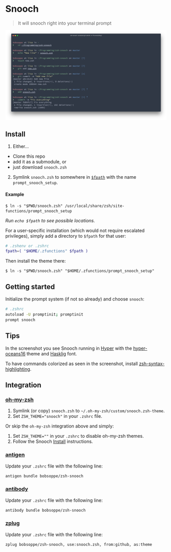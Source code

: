 # Snooch
> It will snooch right into your terminal prompt

<img src="screenshot.png" width="864">


## Install
1. Either…
  - Clone this repo
  - add it as a submodule, or
  - just download `snooch.zsh`

2. Symlink `snooch.zsh` to somewhere in [`$fpath`](http://www.refining-linux.org/archives/46/ZSH-Gem-12-Autoloading-functions/) with the name `prompt_snooch_setup`.

#### Example
```console
$ ln -s "$PWD/snooch.zsh" /usr/local/share/zsh/site-functions/prompt_snooch_setup
```
*Run `echo $fpath` to see possible locations.*

For a user-specific installation (which would not require escalated privileges), simply add a directory to `$fpath` for that user:

```sh
# .zshenv or .zshrc
fpath=( "$HOME/.zfunctions" $fpath )
```

Then install the theme there:

```console
$ ln -s "$PWD/snooch.zsh" "$HOME/.zfunctions/prompt_snooch_setup"
```


## Getting started
Initialize the prompt system (if not so already) and choose `snooch`:

```sh
# .zshrc
autoload -U promptinit; promptinit
prompt snooch
```


## Tips
In the screenshot you see Snooch running in [Hyper](https://hyper.is) with the [hyper-oceans16](https://github.com/henrikdahl/hyper-oceans16) theme and [Hasklig](https://github.com/i-tu/Hasklig) font.

To have commands colorized as seen in the screenshot, install [zsh-syntax-highlighting](https://github.com/zsh-users/zsh-syntax-highlighting).


## Integration
### [oh-my-zsh](https://github.com/robbyrussell/oh-my-zsh)
1. Symlink (or copy) `snooch.zsh` to `~/.oh-my-zsh/custom/snooch.zsh-theme`.
3. Set `ZSH_THEME="snooch"` in your `.zshrc` file.

Or skip the `oh-my-zsh` integration above and simply:

1. Set `ZSH_THEME=""` in your `.zshrc` to disable oh-my-zsh themes.
2. Follow the Snooch [Install](#install) instructions.

### [antigen](https://github.com/zsh-users/antigen)
Update your `.zshrc` file with the following line:

```sh
antigen bundle bobsoppe/zsh-snooch
```

### [antibody](https://github.com/getantibody/antibody)
Update your `.zshrc` file with the following line:

```sh
antibody bundle bobsoppe/zsh-snooch
```

### [zplug](https://github.com/zplug/zplug)
Update your `.zshrc` file with the following line:

```sh
zplug bobsoppe/zsh-snooch, use:snooch.zsh, from:github, as:theme
```
